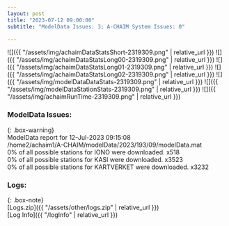 ```yaml
---
layout: post
title: "2023-07-12 09:00:00"
subtitle: "ModelData Issues: 3; A-CHAIM System Issues: 0"

---
```


![]({{ "/assets/img/achaimDataStatsShort-2319309.png" | relative_url }})
![]({{ "/assets/img/achaimDataStatsLong00-2319309.png" | relative_url }})
![]({{ "/assets/img/achaimDataStatsLong01-2319309.png" | relative_url }})
![]({{ "/assets/img/achaimDataStatsLong02-2319309.png" | relative_url }})
![]({{ "/assets/img/modelDataDataStats-2319309.png" | relative_url }})
![]({{ "/assets/img/modelDataStationStats-2319309.png" | relative_url }})
![]({{ "/assets/img/achaimRunTime-2319309.png" | relative_url }})


### ModelData Issues:  
  
{: .box-warning}  
 ModelData report for 12-Jul-2023 09:15:08   
 /home2/achaim1/A-CHAIM/modelData/2023/193/09/modelData.mat   
 0% of all possible stations for IONO were downloaded. x518   
 0% of all possible stations for KASI were downloaded. x3523   
 0% of all possible stations for KARTVERKET were downloaded. x3232   
  


### Logs:  
  
{: .box-note}  
[Logs.zip]({{ "/assets/other/logs.zip" | relative_url }})  
[Log Info]({{ "/logInfo" | relative_url }})  
